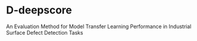 # D-deepscore
An Evaluation Method for Model Transfer Learning Performance in Industrial Surface Defect Detection Tasks
